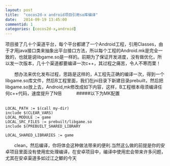 ```yaml
---
layout: post
title:  "cocos2d-x android项目引用so库编译"
date:   2014-09-19 13:45:00
commentid: 1
categories: [cocos2d-x,android]
---
```


   项目接了几十个渠道平台，每个平台都建了一个Android工程，引用Classes，由于才用java接口类来抽象出平台接口方法，所以每个工程的Android.mk是完全一致的，也就是说libgame.so是一样的。前期为了保证开发进度，没有做优化，所以发一次版本，几十个渠道都要编译一次c++，其过程之痛苦，令人不寒而栗！

　　想办法来优化发布过程，思路是这样的，A工程先正确的编译一次，得到一个libgame.so库文件，然后B工程里面，我们在jni目录下新建目录prebuilt，然后把libgame.so放上去，Android,mk修改成如下内容，这样，B工程根本毋须编译任何c++代码，速度提升了N倍　　　
#####以下为MK配置	

	　		　	
	LOCAL_PATH := $(call my-dir)
	include $(CLEAR_VARS)
	LOCAL_MODULE := game
	LOCAL_SRC_FILES := prebuilt/libgame.so
	include $(PREBUILT_SHARED_LIBRARY 
	
	LOCAL_SHARED_LIBRARIES := game

　　clean，然后编译，你将体会这种做法带来的便利.当然这么做的前提是你的安卓项目里面没有使用宏处理编译，在安卓项目中，编译中使用宏会带来许多问题，尤其在安卓渠道多如过江之鲫的今天



